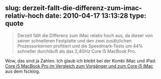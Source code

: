slug: derzeit-fallt-die-differenz-zum-imac-relativ-hoch
date: 2010-04-17 13:13:28
type: quote
---

> Derzeit fällt die Differenz zum iMac relativ hoch aus, da dieser von seiner schnelleren Festplatte und den zwei zusätzlichen Prozessorkernen profitiert und die Speedmark-Tests um 44% schneller durchläuft als das 2,4GHz Core i5 MacBook Pro.

Wow, das sind ja Zahlen. Ich glaub ich bleibt bei der Kombi iMac und iPad: [Core i5 MacBook Pro im Vergleich zum Vorgänger und zum Core i5 iMac](http://www.fscklog.com/2010/04/benchmarks-core-i5-macbook-pro-im-vergleich-zum-vorg%C3%A4nger-und-zum-core-i5-imac.html) aus dem fscklog.
